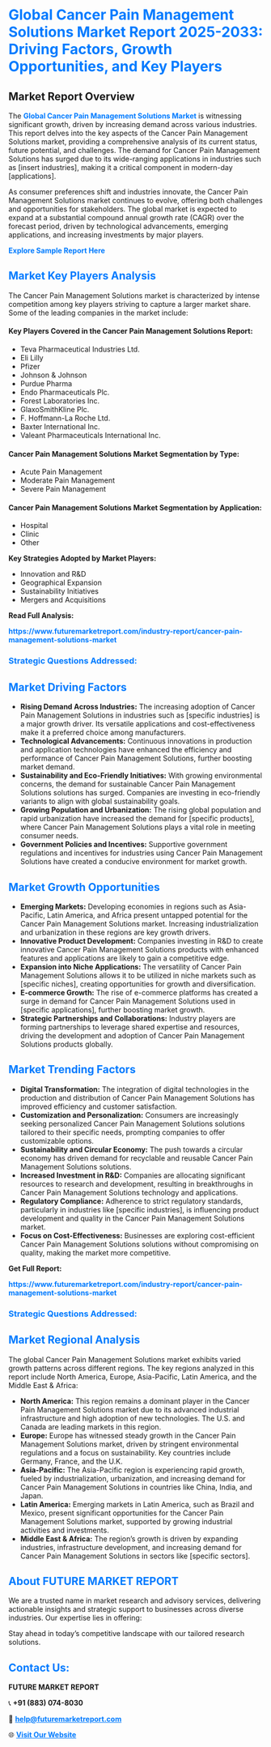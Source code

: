 <h1 style="color: #007BFF;">Global Cancer Pain Management Solutions Market Report 2025-2033: Driving Factors, Growth Opportunities, and Key Players</h1>

<section id="overview">
<h2>Market Report Overview</h2>
<p>The <a href="https://www.futuremarketreport.com/industry-report/cancer-pain-management-solutions-market" style="color: #007BFF; text-decoration: none;"><strong>Global Cancer Pain Management Solutions Market</strong></a> is witnessing significant growth, driven by increasing demand across various industries. This report delves into the key aspects of the Cancer Pain Management Solutions market, providing a comprehensive analysis of its current status, future potential, and challenges. The demand for Cancer Pain Management Solutions has surged due to its wide-ranging applications in industries such as [insert industries], making it a critical component in modern-day [applications].</p>
<p>As consumer preferences shift and industries innovate, the Cancer Pain Management Solutions market continues to evolve, offering both challenges and opportunities for stakeholders. The global market is expected to expand at a substantial compound annual growth rate (CAGR) over the forecast period, driven by technological advancements, emerging applications, and increasing investments by major players.</p>
</section>

<section id="overview">
<p><a href="https://www.futuremarketreport.com/request-sample/reportId=59076" style="color: #007BFF; text-decoration: none;"><strong>Explore Sample Report Here</strong></a></p>
</section>

<section id="key-players">
<h2 style="color: #007BFF;">Market Key Players Analysis</h2>
<p>The Cancer Pain Management Solutions market is characterized by intense competition among key players striving to capture a larger market share. Some of the leading companies in the market include:</p>
<h4>Key Players Covered in the Cancer Pain Management Solutions Report:</h4>
<ul><li>Teva Pharmaceutical Industries Ltd.</li><li>Eli Lilly</li><li>Pfizer</li><li>Johnson &amp; Johnson</li><li>Purdue Pharma</li><li>Endo Pharmaceuticals Plc.</li><li>Forest Laboratories Inc.</li><li>GlaxoSmithKline Plc.</li><li>F. Hoffmann-La Roche Ltd.</li><li>Baxter International Inc.</li><li>Valeant Pharmaceuticals International Inc.</li></ul>
<h4>Cancer Pain Management Solutions Market Segmentation by Type:</h4>
<ul><li>Acute Pain Management</li><li>Moderate Pain Management</li><li>Severe Pain Management</li></ul>

<h4>Cancer Pain Management Solutions Market Segmentation by Application:</h4>
<ul><li>Hospital</li><li>Clinic</li><li>Other</li></ul>
<p><strong>Key Strategies Adopted by Market Players:</strong></p>
<ul>
<li>Innovation and R&D</li>
<li>Geographical Expansion</li>
<li>Sustainability Initiatives</li>
<li>Mergers and Acquisitions</li>
</ul>
</section>

<section>
<p><strong>Read Full Analysis: </strong></p><a href="https://www.futuremarketreport.com/industry-report/cancer-pain-management-solutions-market" style="color: #007BFF; text-decoration: none;"><strong>https://www.futuremarketreport.com/industry-report/cancer-pain-management-solutions-market</strong></a>
<h3 style="color: #007BFF;">Strategic Questions Addressed:</h3>
</section>

<section id="driving-factors">
<h2 style="color: #007BFF;">Market Driving Factors</h2>
<ul>
<li><strong>Rising Demand Across Industries:</strong> The increasing adoption of Cancer Pain Management Solutions in industries such as [specific industries] is a major growth driver. Its versatile applications and cost-effectiveness make it a preferred choice among manufacturers.</li>
<li><strong>Technological Advancements:</strong> Continuous innovations in production and application technologies have enhanced the efficiency and performance of Cancer Pain Management Solutions, further boosting market demand.</li>
<li><strong>Sustainability and Eco-Friendly Initiatives:</strong> With growing environmental concerns, the demand for sustainable Cancer Pain Management Solutions solutions has surged. Companies are investing in eco-friendly variants to align with global sustainability goals.</li>
<li><strong>Growing Population and Urbanization:</strong> The rising global population and rapid urbanization have increased the demand for [specific products], where Cancer Pain Management Solutions plays a vital role in meeting consumer needs.</li>
<li><strong>Government Policies and Incentives:</strong> Supportive government regulations and incentives for industries using Cancer Pain Management Solutions have created a conducive environment for market growth.</li>
</ul>
</section>

<section id="growth-opportunities">
<h2 style="color: #007BFF;">Market Growth Opportunities</h2>
<ul>
<li><strong>Emerging Markets:</strong> Developing economies in regions such as Asia-Pacific, Latin America, and Africa present untapped potential for the Cancer Pain Management Solutions market. Increasing industrialization and urbanization in these regions are key growth drivers.</li>
<li><strong>Innovative Product Development:</strong> Companies investing in R&D to create innovative Cancer Pain Management Solutions products with enhanced features and applications are likely to gain a competitive edge.</li>
<li><strong>Expansion into Niche Applications:</strong> The versatility of Cancer Pain Management Solutions allows it to be utilized in niche markets such as [specific niches], creating opportunities for growth and diversification.</li>
<li><strong>E-commerce Growth:</strong> The rise of e-commerce platforms has created a surge in demand for Cancer Pain Management Solutions used in [specific applications], further boosting market growth.</li>
<li><strong>Strategic Partnerships and Collaborations:</strong> Industry players are forming partnerships to leverage shared expertise and resources, driving the development and adoption of Cancer Pain Management Solutions products globally.</li>
</ul>
</section>

<section id="trending-factors">
<h2 style="color: #007BFF;">Market Trending Factors</h2>
<ul>
<li><strong>Digital Transformation:</strong> The integration of digital technologies in the production and distribution of Cancer Pain Management Solutions has improved efficiency and customer satisfaction.</li>
<li><strong>Customization and Personalization:</strong> Consumers are increasingly seeking personalized Cancer Pain Management Solutions solutions tailored to their specific needs, prompting companies to offer customizable options.</li>
<li><strong>Sustainability and Circular Economy:</strong> The push towards a circular economy has driven demand for recyclable and reusable Cancer Pain Management Solutions solutions.</li>
<li><strong>Increased Investment in R&D:</strong> Companies are allocating significant resources to research and development, resulting in breakthroughs in Cancer Pain Management Solutions technology and applications.</li>
<li><strong>Regulatory Compliance:</strong> Adherence to strict regulatory standards, particularly in industries like [specific industries], is influencing product development and quality in the Cancer Pain Management Solutions market.</li>
<li><strong>Focus on Cost-Effectiveness:</strong> Businesses are exploring cost-efficient Cancer Pain Management Solutions solutions without compromising on quality, making the market more competitive.</li>
</ul>
</section>

<section>
<p><strong>Get Full Report: </strong></p><a href="https://www.futuremarketreport.com/industry-report/cancer-pain-management-solutions-market" style="color: #007BFF; text-decoration: none;"><strong>https://www.futuremarketreport.com/industry-report/cancer-pain-management-solutions-market</strong></a>
<h3 style="color: #007BFF;">Strategic Questions Addressed:</h3>
</section>


<section id="regional-analysis">
<h2 style="color: #007BFF;">Market Regional Analysis</h2>
<p>The global Cancer Pain Management Solutions market exhibits varied growth patterns across different regions. The key regions analyzed in this report include North America, Europe, Asia-Pacific, Latin America, and the Middle East & Africa:</p>
<ul>
<li><strong>North America:</strong> This region remains a dominant player in the Cancer Pain Management Solutions market due to its advanced industrial infrastructure and high adoption of new technologies. The U.S. and Canada are leading markets in this region.</li>
<li><strong>Europe:</strong> Europe has witnessed steady growth in the Cancer Pain Management Solutions market, driven by stringent environmental regulations and a focus on sustainability. Key countries include Germany, France, and the U.K.</li>
<li><strong>Asia-Pacific:</strong> The Asia-Pacific region is experiencing rapid growth, fueled by industrialization, urbanization, and increasing demand for Cancer Pain Management Solutions in countries like China, India, and Japan.</li>
<li><strong>Latin America:</strong> Emerging markets in Latin America, such as Brazil and Mexico, present significant opportunities for the Cancer Pain Management Solutions market, supported by growing industrial activities and investments.</li>
<li><strong>Middle East & Africa:</strong> The region’s growth is driven by expanding industries, infrastructure development, and increasing demand for Cancer Pain Management Solutions in sectors like [specific sectors].</li>
</ul>
</section>

<footer>
<h2 style="color: #007BFF;">About FUTURE MARKET REPORT</h2>
<p>We are a trusted name in market research and advisory services, delivering actionable insights and strategic support to businesses across diverse industries. Our expertise lies in offering:</p>

<p>Stay ahead in today’s competitive landscape with our tailored research solutions.</p>

<h2 style="color: #007BFF;">Contact Us:</h2>
<p><strong>FUTURE MARKET REPORT</strong></p>
<p>📞 <strong>+91 (883) 074-8030</strong></p>
<p>📧 <strong><a href="mailto:help@futuremarketreport.com" style="color: #007BFF;">help@futuremarketreport.com</a></strong></p>
<p>🌐 <strong><a href="https://www.futuremarketreport.com/" style="color: #007BFF;">Visit Our Website</a></strong></p>
</footer>